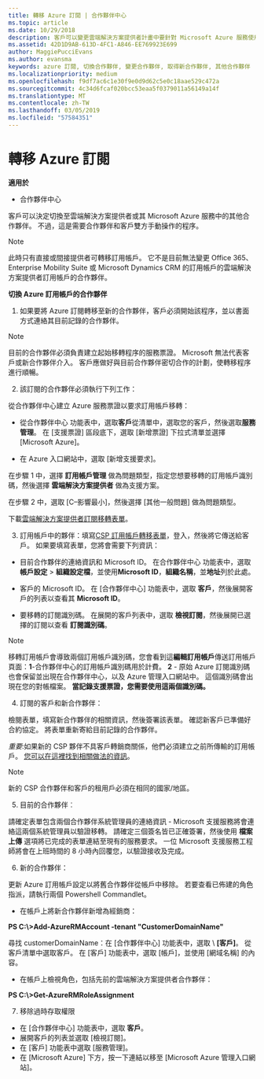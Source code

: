 ```yaml
---
title: 轉移 Azure 訂閱 | 合作夥伴中心
ms.topic: article
ms.date: 10/29/2018
description: 客戶可以變更雲端解決方案提供者計畫中要針對 Microsoft Azure 服務使用的合作夥伴。 不過，這是需要合作夥伴和客戶雙方手動操作的程序。
ms.assetid: 42D1D9AB-613D-4FC1-A846-EE769923E699
author: MaggiePucciEvans
ms.author: evansma
keywords: azure 訂閱, 切換合作夥伴, 變更合作夥伴, 取得新合作夥伴, 其他合作夥伴
ms.localizationpriority: medium
ms.openlocfilehash: f9df7ac6c1e30f9e0d9d62c5e0c18aae529c472a
ms.sourcegitcommit: 4c34d6fcaf020bcc53eaa5f0379011a56149a14f
ms.translationtype: MT
ms.contentlocale: zh-TW
ms.lasthandoff: 03/05/2019
ms.locfileid: "57584351"
---
```

# <a name="transfer-azure-subscriptions"></a>轉移 Azure 訂閱 

**適用於**

-  合作夥伴中心

客戶可以決定切換至雲端解決方案提供者或其 Microsoft Azure 服務中的其他合作夥伴。 不過，這是需要合作夥伴和客戶雙方手動操作的程序。

>[!Note]  
>此時只有直接或間接提供者可轉移訂用帳戶。
>它不是目前無法變更 Office 365、 Enterprise Mobility Suite 或 Microsoft Dynamics CRM 的訂用帳戶的雲端解決方案提供者訂用帳戶的合作夥伴。



**切換 Azure 訂用帳戶的合作夥伴**

1. 如果要將 Azure 訂閱轉移至新的合作夥伴，客戶必須開始該程序，並以書面方式連絡其目前記錄的合作夥伴。 
>[!Note]
>目前的合作夥伴必須負責建立起始移轉程序的服務票證。 Microsoft 無法代表客戶或新合作夥伴介入。 客戶應做好與目前合作夥伴密切合作的計劃，使轉移程序進行順暢。

2. 該訂閱的合作夥伴必須執行下列工作：

從合作夥伴中心建立 Azure 服務票證以要求訂用帳戶移轉：
-   從合作夥伴中心 功能表中，選取**客戶**從清單中，選取您的客戶，然後選取**服務管理**。 在 \[支援票證\] 區段底下，選取 \[新增票證\] 下拉式清單並選擇 \[Microsoft Azure\]。

-   在 Azure 入口網站中，選取 \[新增支援要求\]。

在步驟 1 中，選擇 **訂用帳戶管理** 做為問題類型，指定您想要移轉的訂用帳戶識別碼，然後選擇 **雲端解決方案提供者** 做為支援方案。

在步驟 2 中，選取 \[C–影響最小\]，然後選擇 \[其他一般問題\] 做為問題類型。

下載[雲端解決方案提供者訂閱移轉表單](https://assets.windowsphone.com/5222c408-e546-4e01-b72a-2ec7d4c43d57/CSP_Subscription_Transfer_Form_Azure_InvariantCulture_Default.zip)。

3. 訂用帳戶中的夥伴：填寫[CSP 訂用帳戶轉移表單](https://assets.windowsphone.com/5222c408-e546-4e01-b72a-2ec7d4c43d57/CSP_Subscription_Transfer_Form_Azure_InvariantCulture_Default.zip)，登入，然後將它傳送給客戶。 如果要填寫表單，您將會需要下列資訊：

- 目前合作夥伴的連絡資訊和 Microsoft ID。 在合作夥伴中心 功能表中，選取**帳戶設定** &gt; **組織設定檔**，並使用**Microsoft ID**，**組織名稱**，並**地址**列於此處。

- 客戶的 Microsoft ID。 在 [合作夥伴中心] 功能表中，選取 **客戶**，然後展開客戶的列表以查看其 **Microsoft ID**。

- 要移轉的訂閱識別碼。 在展開的客戶列表中，選取 **檢視訂閱**，然後展開已選擇的訂閱以查看 **訂閱識別碼**。

>[!Note]
>移轉訂用帳戶會導致兩個訂用帳戶識別碼，您會看到這**編輯訂用帳戶**傳送訂用帳戶 頁面：**1**-合作夥伴中心的訂用帳戶識別碼用於計費。 
**2** - 原始 Azure 訂閱識別碼也會保留並出現在合作夥伴中心，以及 Azure 管理入口網站中。 這個識別碼會出現在您的對帳檔案。  **當記錄支援票證，您需要使用這兩個識別碼。**

4. 訂閱的客戶和新合作夥伴：

檢閱表單，填寫新合作夥伴的相關資訊，然後簽署該表單。 確認新客戶已準備好合約協定。 將表單重新寄給目前記錄的合作夥伴。

*重要*:如果新的 CSP 夥伴不具客戶轉銷商關係，他們必須建立之前所傳輸的訂用帳戶。 [您可以在這裡找到相關做法的資訊](request-a-relationship-with-a-customer.md)。

>[!Note]
>新的 CSP 合作夥伴和客戶的租用戶必須在相同的國家/地區。 

5. 目前的合作夥伴︰

請確定表單包含兩個合作夥伴系統管理員的連絡資訊 - Microsoft 支援服務將會連絡這兩個系統管理員以驗證移轉。 請確定三個簽名皆已正確簽署，然後使用 **檔案上傳** 選項將已完成的表單連結至現有的服務要求。 一位 Microsoft 支援服務工程師將會在上班時間的 8 小時內回覆您，以驗證接收及完成。

6. 新的合作夥伴：

更新 Azure 訂用帳戶設定以將舊合作夥伴從帳戶中移除。 若要查看已佈建的角色指派，請執行兩個 Powershell Commandlet。

-   在帳戶上將新合作夥伴新增為經銷商：

**PS C:\\&gt;Add-AzureRMAccount -tenant "CustomerDomainName"**

尋找 customerDomainName：在 \[合作夥伴中心\] 功能表中，選取 \ **[客戶\]**。 從客戶清單中選取客戶。 在 \[客戶\] 功能表中，選取 \[帳戶\]，並使用 \[網域名稱\] 的內容。

-   在帳戶上檢視角色，包括先前的雲端解決方案提供者合作夥伴：

**PS C:\\&gt;Get-AzureRMRoleAssignment**

7. 移除過時存取權限

-  在 [合作夥伴中心] 功能表中，選取 **客戶**。 
-  展開客戶的列表並選取 \[檢視訂閱\]。 
-  在 \[客戶\] 功能表中選取 \[服務管理\]。 
-  在 \[Microsoft Azure\] 下方，按一下連結以移至 \[Microsoft Azure 管理入口網站\]。

 

 



